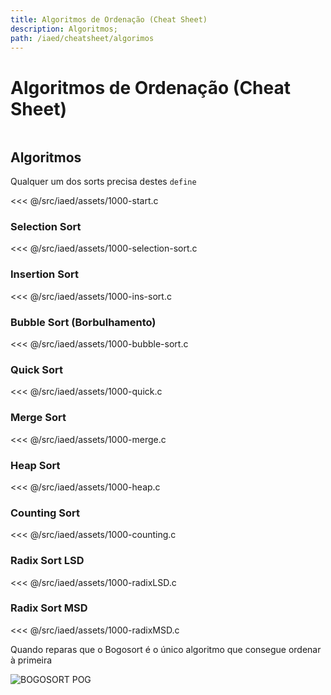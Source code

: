 ```yaml
---
title: Algoritmos de Ordenação (Cheat Sheet)
description: Algoritmos;
path: /iaed/cheatsheet/algorimos
---
```


# Algoritmos de Ordenação (Cheat Sheet)

```toc

```

## Algoritmos

Qualquer um dos sorts precisa destes `define`

<<< @/src/iaed/assets/1000-start.c

### Selection Sort

<<< @/src/iaed/assets/1000-selection-sort.c

### Insertion Sort

<<< @/src/iaed/assets/1000-ins-sort.c

### Bubble Sort (Borbulhamento)

<<< @/src/iaed/assets/1000-bubble-sort.c

### Quick Sort

<<< @/src/iaed/assets/1000-quick.c

### Merge Sort

<<< @/src/iaed/assets/1000-merge.c

### Heap Sort

<<< @/src/iaed/assets/1000-heap.c

### Counting Sort

<<< @/src/iaed/assets/1000-counting.c

### Radix Sort LSD

<<< @/src/iaed/assets/1000-radixLSD.c

### Radix Sort MSD

<<< @/src/iaed/assets/1000-radixMSD.c

Quando reparas que o Bogosort é o único algoritmo que consegue ordenar à primeira

![BOGOSORT POG](https://miro.medium.com/max/919/1*vlRhlnh4-SKa6GVtYgJaHg.gif)
